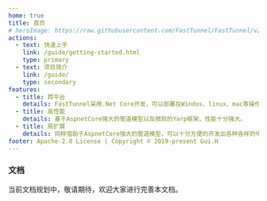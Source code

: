 ```yaml
---
home: true
title: 首页
# heroImage: https://raw.githubusercontent.com/FastTunnel/FastTunnel/v2/images/logo.png
actions:
  - text: 快速上手
    link: /guide/getting-started.html
    type: primary
  - text: 项目简介
    link: /guide/
    type: secondary
features:
  - title: 跨平台
    details: FastTunnel采用.Net Core开发，可以部署在Windos、linux、mac等操作系统之上。
  - title: 高性能
    details: 基于AspnetCore强大的管道模型以及微软的Yarp框架，性能十分强大。
  - title: 易扩展
    details: 同样借助于AspnetCore强大的管道模型，可以十分方便的开发出各种各样的中间件。
footer: Apache-2.0 License | Copyright © 2019-present Gui.H
---
```


### 文档
当前文档规划中，敬请期待，欢迎大家进行完善本文档。